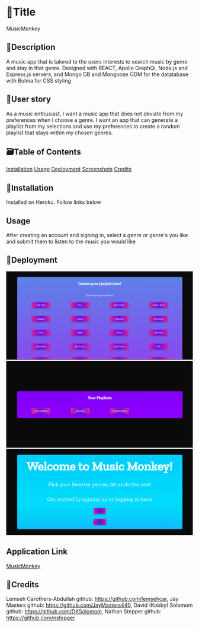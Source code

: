 # 🎨Title 
MusicMonkey

## 📝Description 
A music app that is talored to the users interests to search music by genre and stay in that genre. Designed with REACT, Apollo GraphQl, Node.js and Express.js servers, and Mongo DB and Mongoose ODM for the datatabase with Bulma for CSS styling

## 🔖User story
As a music enthusiast, I want a music app that does not deviate from my preferences when I choose a genre. I want an app that can generate a playlist from my selections and use my preferences to create a random playlist that stays within my chosen genres. 

## 🗃️Table of Contents 

[Installation](#installation)
[Usage](#usage)
[Deployment](#Deployment)
[Screenshots](#screenshots)
[Credits](#credits)
## 🍱Installation
Installed on Heroku. Follow links below  


## Usage
After creating an account and signing in, select a genre or genre's you like and submit them to listen to the music you would like


## 🚀Deployment 
![Homepage](./client/public/images/Screenshot%20(158).png)
![Genre](./client/public/images/Screenshot%20(160).png)
![Profile](./client/public/images/Screenshot%20(161).png)




## Application Link

[MusicMonkey](https://nameless-retreat-79018.herokuapp.com/)


## 👥Credits
Lemseh Carothers-Abdullah github: https://github.com/lemsehcar, Jay Masters github: https://github.com/JayMasters440, David (Kobby) Solomom github: https://github.com/DKSolomom, Nathan Stepper github: https://github.com/nstepper 

[](./client/public/index.html)